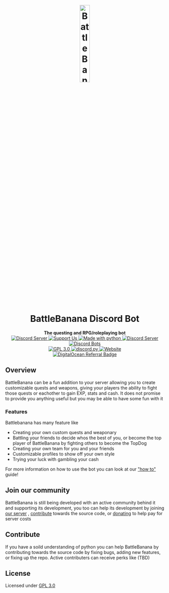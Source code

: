 <h1 align="center">
  <br>
  <a href="https://battlebanana.xyz"><img width="25%" src="https://github.com/DeveloperAnonymous/BattleBanana/blob/master/botimg/battlebanana_transparent.png" alt="BattleBanana"></a>
  <br>
  BattleBanana Discord Bot
  <br>
</h1>

<p align="center">
  <strong>The questing and RPG/roleplaying bot</strong><br>
  <a href="https://discord.gg/xCgnHzW">
    <img src="https://discordapp.com/api/guilds/431932271604400138/widget.png" alt="Discord Server">
  </a>
  <a href="https://patreon.com/developeranonymous">
    <img src="https://img.shields.io/badge/Donate-Patreon-F96854.svg?logo=patreon" alt="Support Us">
  </a>
  <a href="https://www.python.org/downloads/">
    <img src="https://img.shields.io/badge/Made%20With-Python%203.8-blue.svg?style=for-the-badge" alt="Made with python">
  </a>
  <a href="http://makeapullrequest.com">
    <img src="https://img.shields.io/badge/PRs-welcome-brightgreen.svg" alt="Discord Server">
  </a>
  <a href="https://top.gg/bot/464601463440801792">
    <img src="https://discordbots.org/api/widget/servers/464601463440801792.svg" alt="Discord Bots">
  </a> <br>
  <a href="https://www.gnu.org/licenses/gpl-3.0.en.html">
      <img src="https://img.shields.io/github/license/developeranonymous/battlebanana" alt="GPL 3.0">
  </a>
  <a href="https://github.com/Rapptz/discord.py/">
      <img src="https://img.shields.io/badge/discord-py-blue.svg" alt="discord.py">
  </a>
  <a href="https://battlebanana.xyz/">
      <img alt="Website" src="https://img.shields.io/website?down_message=Offline&label=battlebanana.xyz&up_color=bright-green&up_message=Online&url=https%3A%2F%2Fbattlebanana.xyz">
  </a>
  <br>
  <a href="https://www.digitalocean.com/?refcode=4e8f4d74dfa5&utm_campaign=Referral_Invite&utm_medium=Referral_Program&utm_source=badge">
    <img src="https://web-platforms.sfo2.cdn.digitaloceanspaces.com/WWW/Badge%201.svg" alt="DigitalOcean Referral Badge" />
  </a>
</p>

## Overview

BattleBanana can be a fun addition to your server allowing you to create customizable quests and weapons, giving your
players the ability to fight those quests or eachother to gain EXP, stats and cash. It does not promise to provide you
anything useful but you may be able to have some fun with it

### Features

Battlebanana has many feature like

- Creating your own custom quests and weaponary
- Battling your friends to decide whos the best of you, or become the top player of BattleBanana by fighting others to
  become the TopDog
- Creating your own team for you and your friends
- Customizable profiles to show off your own style
- Trying your luck with gambling your cash

For more information on how to use the bot you can look at our ["how to"](https://battlebanana.xyz/howto/) guide!

## Join our community

BattleBanana is still being developed with an active community behind it and supporting its development, you too can
help its development by joining [our server](https://battlebanana.xyz/support)
, [contribute](https://github.com/DeveloperAnonymous/BattleBanana#Contribute) towards the source code,
or [donating](https://patreon.com/developeranonymous) to help pay for server costs

## Contribute

If you have a soild understanding of python you can help BattleBanana by contributing towards the source code by fixing
bugs, adding new features, or fixing up the repo. Active contributers can receive perks like (TBD)

## License

Licensed under [GPL 3.0](https://www.gnu.org/licenses/gpl-3.0.en.html)
